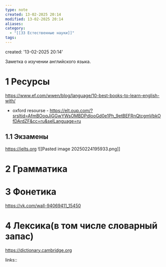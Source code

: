 ```yaml
---
type: note
created: 13-02-2025 20:14
modified: 13-02-2025 20:14
aliases: 
category:
  - "[[33 Естественные науки]]"
tags: 
---
```

created: '13-02-2025 20:14'

Заметка о изучении английского языка.

# 1	Ресурсы
https://www.ef.com/wwen/blog/language/10-best-books-to-learn-english-with/
- oxford resourse  - https://elt.oup.com/?srsltid=AfmBOoqJjGGwYWsOMBDPdlooGd0e1Ph_9etBEFRnQtcgmVbkOfDArdZF&cc=ru&selLanguage=ru


## 1.1	Экзамены
https://ielts.org
![[Pasted image 20250224195933.png]]

# 2	Грамматика
# 3	Фонетика
https://vk.com/wall-94069411_15450
# 4	Лексика(в том числе словарный запас)
https://dictionary.cambridge.org

links::





